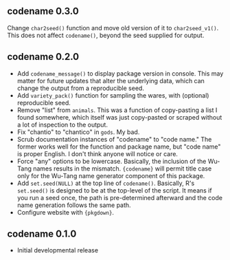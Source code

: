 codename 0.3.0
---------------------------------------------------------------------

Change `char2seed()` function and move old version of it to `char2seed_v1()`. This does not affect `codename()`, beyond the seed supplied for output.

codename 0.2.0
---------------------------------------------------------------------

- Add `codename_message()` to display package version in console. This may matter for future updates that alter the underlying data, which can change the output from a reproducible seed.
- Add `variety_pack()` function for sampling the wares, with (optional) reproducible seed.
- Remove "list" from `animals`. This was a function of copy-pasting a list I found somewhere, which itself was just copy-pasted or scraped without a lot of inspection to the output.
- Fix "chantio" to "chantico" in `gods`. My bad.
- Scrub documentation instances of "codename" to "code name." The former works well for the function and package name, but "code name" is proper English. I don't think anyone will notice or care.
- Force "any" options to be lowercase. Basically, the inclusion of the Wu-Tang names results in the mismatch. `{codename}` will permit title case only for the Wu-Tang name generator component of this package.
- Add `set.seed(NULL)` at the top line of `codename()`. Basically, R's `set.seed()` is designed to be at the top-level of the script. It means if you run a seed once, the path is pre-determined afterward and the code name generation follows the same path.
- Configure website with `{pkgdown}`.

codename 0.1.0
---------------------------------------------------------------------

  - Initial developmental release
